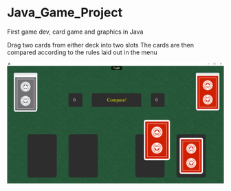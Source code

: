 # Java_Game_Project
First game dev, card game and graphics in Java

Drag two cards from either deck into two slots
The cards are then compared according to the rules laid out in the menu

![Gameplay](https://github.com/Kyrylo-Bakumenko/Java_Game_Project/blob/c22fc69b22ce17c51d82fb0b81f18efef9d5fa2e/imgs/card_game_gameplay.png)
